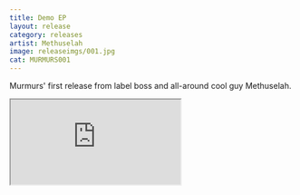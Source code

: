 ```yaml
---
title: Demo EP
layout: release
category: releases
artist: Methuselah
image: releaseimgs/001.jpg
cat: MURMURS001
---
```

Murmurs' first release from label boss and all-around cool guy Methuselah.

<iframe src="http://bandcamp.com/EmbeddedPlayer/album=4034195315/size=large/bgcol=ffffff/linkcol=333333/artwork=none/transparent=true/" seamless><a href="http://murmurscollective.bandcamp.com/album/demo-ep">Demo EP by Methuselah</a></iframe>
